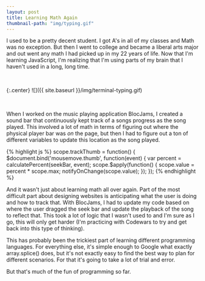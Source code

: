 ```yaml
---
layout: post
title: Learning Math Again
thumbnail-path: "img/typing.gif"
---
```


I used to be a pretty decent student. I got A's in all of my classes and Math was no exception. But then I went to college and became a liberal arts major and out went any math I had picked up in my 22 years of life. Now that I'm learning JavaScript, I'm realizing that I'm using parts of my brain that I haven't used in a long, long time.

&nbsp;

{:.center}
![]({{ site.baseurl }}/img/terminal-typing.gif)

&nbsp;

When I worked on the music playing application BlocJams, I created a sound bar that continuously kept track of a songs progress as the song played. This involved a lot of math in terms of figuring out where the physical player bar was *on* the page, but then I had to figure out a ton of different variables to update this location as the song played.

{% highlight js %}
scope.trackThumb = function() {
  $document.bind('mousemove.thumb', function(event) {
      var percent = calculatePercent(seekBar, event);
      scope.$apply(function() {
          scope.value = percent * scope.max;
          notifyOnChange(scope.value);
      });
  });
{% endhighlight %}

And it wasn't just about learning math all over again. Part of the most difficult part about designing websites is anticipating what the user is doing and how to track that. With BlocJams, I had to update my code based on where the user dragged the seek bar and update the playback of the song to reflect that. This took a lot of logic that I wasn't used to and I'm sure as I go, this will only get harder (I'm practicing with Codewars to try and get back into this type of thinking).

This has probably been the trickiest part of learning different programming languages. For everything else, it's simple enough to Google what exactly array.splice() does, but it's not exactly easy to find the best way to plan for different scenarios. For that it's going to take a lot of trial and error.

But that's much of the fun of programming so far.
